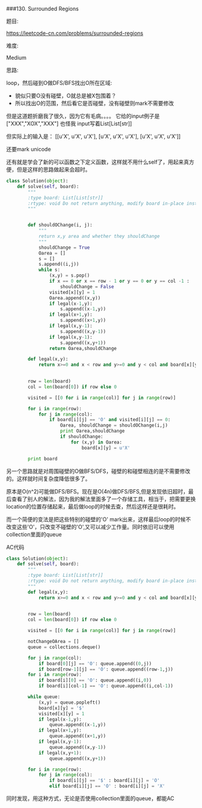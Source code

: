 ###130. Surrounded Regions


题目:

<https://leetcode-cn.com/problems/surrounded-regions>


难度:

Medium


思路:

loop，然后碰到O做DFS/BFS找出O所在区域:

- 貌似只要O没有碰壁，O就总是被X包围着？
- 所以找出O的范围，然后看它是否碰壁，没有碰壁则mark不需要修改

但是这道题折磨我了很久，因为它有毛病。。。。
它给的input例子是
["XXX","XOX","XXX"]
也怪我 input写着List[List[str]]

但实际上的输入是：
[[u'X', u'X', u'X'], [u'X', u'X', u'X'], [u'X', u'X', u'X']]


还要mark unicode

还有就是学会了新的可以函数之下定义函数，这样就不用什么self了，用起来真方便，但是这样的思路做起来会超时。



```py
class Solution(object):
    def solve(self, board):
        """
        :type board: List[List[str]]
        :rtype: void Do not return anything, modify board in-place instead.
        """


        def shouldOChange(i, j):
            """
            return x,y area and whether they shouldChange
            """
            shouldChange = True
            Oarea = []
            s = []
            s.append((i,j))
            while s:
                (x,y) = s.pop()
                if x == 0 or x == row - 1 or y == 0 or y == col -1 :
                    shouldChange = False
                visited[x][y] = 1
                Oarea.append((x,y))
                if legal(x-1,y):
                    s.append((x-1,y))
                if legal(x+1,y):
                    s.append((x+1,y))
                if legal(x,y-1):
                    s.append((x,y-1))
                if legal(x,y-1):
                    s.append((x,y+1))
                return Oarea,shouldChange

        def legal(x,y):
            return x>=0 and x < row and y>=0 and y < col and board[x][y] == 'O' and visited[x][y] == 0

        
        row = len(board)
        col = len(board[0]) if row else 0

        visited = [[0 for i in range(col)] for j in range(row)]

        for i in range(row):
            for j in range(col):
                if board[i][j] == 'O' and visited[i][j] == 0:
                    Oarea, shouldChange = shouldOChange(i,j)
                    print Oarea,shouldChange
                    if shouldChange:
                        for (x,y) in Oarea:
                            board[x][y] = u'X'

        print board
```


另一个思路就是对周围碰壁的O做BFS/DFS，碰壁的和碰壁相连的是不需要修改的。这样就时间复杂度降低很多了。

原本是O(n^2)可能做DFS/BFS。现在是O(4n)做DFS/BFS,但是发现依旧超时，最后查看了别人的解法，因为我的解法里面多了一个存储工具，相当于，把需要更换location的位置存储起来，最后做loop的时候去查，然后这样还是很耗时。

而一个简便的变法是把这些特别的碰壁的'O' mark出来，这样最后loop的时候不改变这些'O'，只改变不碰壁的'O',又可以减少工作量。同时依旧可以使用collection里面的queue



AC代码

```py
class Solution(object):
    def solve(self, board):
        """
        :type board: List[List[str]]
        :rtype: void Do not return anything, modify board in-place instead.
        """
        def legal(x,y):
            return x>=0 and x < row and y>=0 and y < col and board[x][y] == 'O' and visited[x][y] == 0

        
        row = len(board)
        col = len(board[0]) if row else 0

        visited = [[0 for i in range(col)] for j in range(row)]

        notChangeOArea = []
        queue = collections.deque()

        for j in range(col):
            if board[0][j] == 'O': queue.append((0,j))
            if board[row-1][j] == 'O': queue.append((row-1,j))
        for i in range(row):
            if board[i][0] == 'O': queue.append((i,0))
            if board[i][col-1] == 'O': queue.append((i,col-1))

        while queue:
            (x,y) = queue.popleft()
            board[x][y] = '$'
            visited[x][y] = 1
            if legal(x-1,y):
                queue.append((x-1,y))
            if legal(x+1,y):
                queue.append((x+1,y))
            if legal(x,y-1):
                queue.append((x,y-1))
            if legal(x,y+1):
                queue.append((x,y+1))

        for i in range(row):
            for j in range(col):
                if board[i][j] == '$' : board[i][j] = 'O'
                elif board[i][j] == 'O' : board[i][j] = 'X'
```


同时发现，用这种方式，无论是否使用collection里面的queue，都能AC